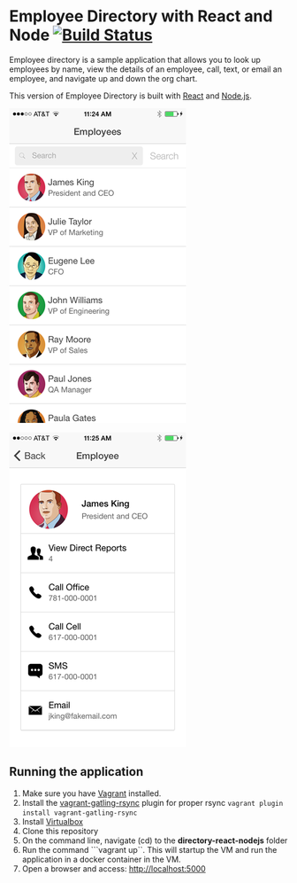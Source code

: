 # Employee Directory with React and Node [![Build Status](https://travis-ci.org/DevOpsPlayground/directory-react-nodejs.svg?branch=master)](https://travis-ci.org/DevOpsPlayground/directory-react-nodejs)


Employee directory is a sample application that allows you to look up employees by name, view the details of an employee,
call, text, or email an employee, and navigate up and down the org chart.

This version of Employee Directory is built with [React](http://facebook.github.io/react/) and [Node.js]().

![alt tag](assets/directory_search.png)

![alt tag](assets/directory_details.png)

## Running the application

1. Make sure you have [Vagrant](http://www.vagrantup.com) installed.
2. Install the [vagrant-gatling-rsync](https://github.com/smerrill/vagrant-gatling-rsync) plugin for proper rsync
   ```vagrant plugin install vagrant-gatling-rsync```
3. Install [Virtualbox](https://www.virtualbox.org/)
3. Clone this repository
4. On the command line, navigate (cd) to the **directory-react-nodejs** folder
5. Run the command ```vagrant up``. This will startup the VM and run the application in a docker container in the VM.
6. Open a browser and access: [http://localhost:5000](http://localhost:5000)
